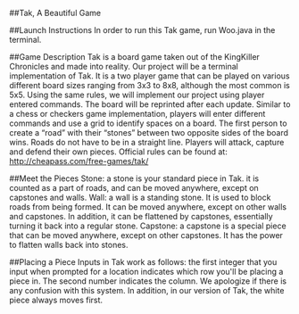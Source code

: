 ##Tak, A Beautiful Game

##Launch Instructions
In order to run this Tak game, run Woo.java in the terminal.

##Game Description
Tak is a board game taken out of the KingKiller Chronicles and made into reality. Our project will be a terminal implementation of Tak. It is a two player game that can be played on various different board sizes ranging from 3x3 to 8x8, although the most common is 5x5. Using the same rules, we will implement our project using player entered commands. The board will be reprinted after each update. Similar to a chess or checkers game implementation, players will enter different commands and use a grid to identify spaces on a board. The first person to create a “road” with their “stones” between two opposite sides of the board wins. Roads do not have to be in a straight line. Players will attack, capture and defend their own pieces.
Official rules can be found at: <http://cheapass.com/free-games/tak/>

##Meet the Pieces
Stone: a stone is your standard piece in Tak. it is counted as a part of roads, and can be moved anywhere, except on capstones and walls.
Wall: a wall is a standing stone. It is used to block roads from being formed. It can be moved anywhere, except on other walls and capstones. In addition, it can be flattened by capstones, essentially turning it back into a regular stone.
Capstone: a capstone is a special piece that can be moved anywhere, except on other capstones. It has the power to flatten walls back into stones.

##Placing a Piece
Inputs in Tak work as follows: the first integer that you input when prompted for a location indicates which row you'll be placing a piece in. The second number indicates the column. We apologize if there is any confusion with this system. In addition, in our version of Tak, the white piece always moves first.
